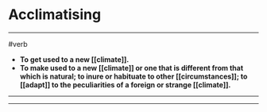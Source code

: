 # Acclimatising
---
#verb
- **To get used to a new [[climate]].**
- **To make used to a new [[climate]] or one that is different from that which is natural; to inure or habituate to other [[circumstances]]; to [[adapt]] to the peculiarities of a foreign or strange [[climate]].**
---
---
